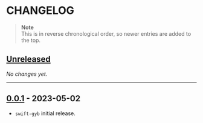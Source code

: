 # CHANGELOG

> **Note**\
> This is in reverse chronological order, so newer entries are added to the top.

<!-- 
Add new items at the end of the relevant section under **Unreleased**.
-->

## [Unreleased]

*No changes yet.*

---

## [0.0.1] - 2023-05-02

- `swift-gyb` initial release.

<!-- Link references for releases -->

[Unreleased]: https://github.com/swift-library/swift-gyb/compare/0.0.1...HEAD
[0.0.1]: https://github.com/swift-library/swift-gyb/releases/tag/0.0.1

